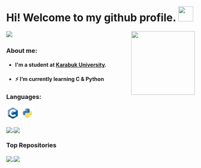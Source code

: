 

# Hi! Welcome to my github profile. <img src="https://media.giphy.com/media/H2zjDfFXWTCSU8LxeB/giphy.gif?cid=ecf05e47oyn9ib20obtrvmd89d1lo2hg3yfcueahsdzjjvt6&rid=giphy.gif&ct=s" align="rigt" width="40" height="40">

<img src="https://media3.giphy.com/media/i4MAH84pqe2m2aVojc/giphy.gif?cid=ecf05e47p9ufwdh8l7zfncvwc92s48mn1xcoykdxvnx6rb1r&rid=giphy.gif&ct=g" align="right" width="170" height="170">

![](https://komarev.com/ghpvc/?username=brkykb&color=red)
### About me:
- #### I'm a student at [Karabuk University].
[Karabuk University]:"https://www.karabuk.edu.tr"




- #### :zap: I’m currently learning C & Python

 ### Languages:
 <img src="https://raw.githubusercontent.com/github/explore/f3e22f0dca2be955676bc70d6214b95b13354ee8/topics/c/c.png" width="35" height="35" /> <img src="https://raw.githubusercontent.com/github/explore/80688e429a7d4ef2fca1e82350fe8e3517d3494d/topics/python/python.png" width="35" height="35" />



<a href="https://github.com/brkykb">
  <img align="center" dir="auto" src="https://github-readme-stats-sigma-five.vercel.app/api?username=brkykb&show_icons=true&theme=radical"  />
 </a>

<a href="https://github.com/brkykb">
  <img align="center" src="https://github-readme-stats-sigma-five.vercel.app/api/top-langs/?username=brkykb&layout=compact&theme=radical"  />
 </a> 



### Top Repositories
<a href="https://github.com/brkykb/C">
  <img align="center" src="https://github-readme-stats-sigma-five.vercel.app/api/pin/?username=brkykb&repo=C&theme=radical"  />
 </a> 


<a href="https://github.com/brkykb/Python">
  <img align="center" src="https://github-readme-stats-sigma-five.vercel.app/api/pin/?username=brkykb&repo=Python&theme=radical" />
</a>





